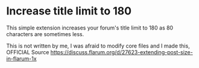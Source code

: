 # Increase title limit to 180
This simple extension increases your forum's title limit to 180 as 80 characters are sometimes less.

This is not written by me, I was afraid to modify core files and I made this,
OFFICIAL Source https://discuss.flarum.org/d/27623-extending-post-size-in-flarum-1x
